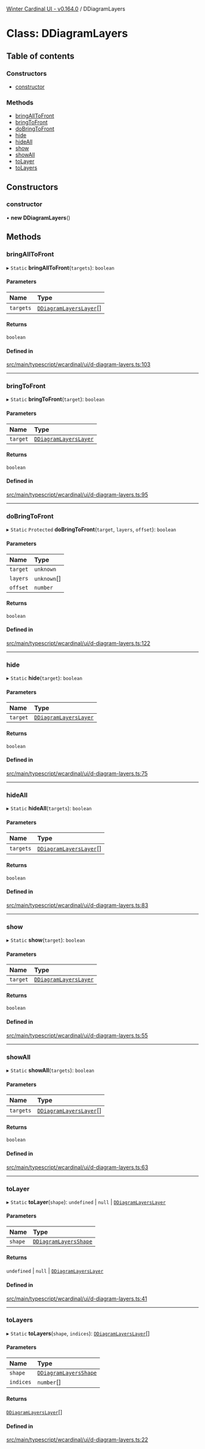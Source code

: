 [Winter Cardinal UI - v0.164.0](../index.md) / DDiagramLayers

# Class: DDiagramLayers

## Table of contents

### Constructors

- [constructor](DDiagramLayers.md#constructor)

### Methods

- [bringAllToFront](DDiagramLayers.md#bringalltofront)
- [bringToFront](DDiagramLayers.md#bringtofront)
- [doBringToFront](DDiagramLayers.md#dobringtofront)
- [hide](DDiagramLayers.md#hide)
- [hideAll](DDiagramLayers.md#hideall)
- [show](DDiagramLayers.md#show)
- [showAll](DDiagramLayers.md#showall)
- [toLayer](DDiagramLayers.md#tolayer)
- [toLayers](DDiagramLayers.md#tolayers)

## Constructors

### constructor

• **new DDiagramLayers**()

## Methods

### bringAllToFront

▸ `Static` **bringAllToFront**(`targets`): `boolean`

#### Parameters

| Name | Type |
| :------ | :------ |
| `targets` | [`DDiagramLayersLayer`](../index.md#ddiagramlayerslayer)[] |

#### Returns

`boolean`

#### Defined in

[src/main/typescript/wcardinal/ui/d-diagram-layers.ts:103](https://github.com/winter-cardinal/winter-cardinal-ui/blob/v0.164.0/src/main/typescript/wcardinal/ui/d-diagram-layers.ts#L103)

___

### bringToFront

▸ `Static` **bringToFront**(`target`): `boolean`

#### Parameters

| Name | Type |
| :------ | :------ |
| `target` | [`DDiagramLayersLayer`](../index.md#ddiagramlayerslayer) |

#### Returns

`boolean`

#### Defined in

[src/main/typescript/wcardinal/ui/d-diagram-layers.ts:95](https://github.com/winter-cardinal/winter-cardinal-ui/blob/v0.164.0/src/main/typescript/wcardinal/ui/d-diagram-layers.ts#L95)

___

### doBringToFront

▸ `Static` `Protected` **doBringToFront**(`target`, `layers`, `offset`): `boolean`

#### Parameters

| Name | Type |
| :------ | :------ |
| `target` | `unknown` |
| `layers` | `unknown`[] |
| `offset` | `number` |

#### Returns

`boolean`

#### Defined in

[src/main/typescript/wcardinal/ui/d-diagram-layers.ts:122](https://github.com/winter-cardinal/winter-cardinal-ui/blob/v0.164.0/src/main/typescript/wcardinal/ui/d-diagram-layers.ts#L122)

___

### hide

▸ `Static` **hide**(`target`): `boolean`

#### Parameters

| Name | Type |
| :------ | :------ |
| `target` | [`DDiagramLayersLayer`](../index.md#ddiagramlayerslayer) |

#### Returns

`boolean`

#### Defined in

[src/main/typescript/wcardinal/ui/d-diagram-layers.ts:75](https://github.com/winter-cardinal/winter-cardinal-ui/blob/v0.164.0/src/main/typescript/wcardinal/ui/d-diagram-layers.ts#L75)

___

### hideAll

▸ `Static` **hideAll**(`targets`): `boolean`

#### Parameters

| Name | Type |
| :------ | :------ |
| `targets` | [`DDiagramLayersLayer`](../index.md#ddiagramlayerslayer)[] |

#### Returns

`boolean`

#### Defined in

[src/main/typescript/wcardinal/ui/d-diagram-layers.ts:83](https://github.com/winter-cardinal/winter-cardinal-ui/blob/v0.164.0/src/main/typescript/wcardinal/ui/d-diagram-layers.ts#L83)

___

### show

▸ `Static` **show**(`target`): `boolean`

#### Parameters

| Name | Type |
| :------ | :------ |
| `target` | [`DDiagramLayersLayer`](../index.md#ddiagramlayerslayer) |

#### Returns

`boolean`

#### Defined in

[src/main/typescript/wcardinal/ui/d-diagram-layers.ts:55](https://github.com/winter-cardinal/winter-cardinal-ui/blob/v0.164.0/src/main/typescript/wcardinal/ui/d-diagram-layers.ts#L55)

___

### showAll

▸ `Static` **showAll**(`targets`): `boolean`

#### Parameters

| Name | Type |
| :------ | :------ |
| `targets` | [`DDiagramLayersLayer`](../index.md#ddiagramlayerslayer)[] |

#### Returns

`boolean`

#### Defined in

[src/main/typescript/wcardinal/ui/d-diagram-layers.ts:63](https://github.com/winter-cardinal/winter-cardinal-ui/blob/v0.164.0/src/main/typescript/wcardinal/ui/d-diagram-layers.ts#L63)

___

### toLayer

▸ `Static` **toLayer**(`shape`): `undefined` \| ``null`` \| [`DDiagramLayersLayer`](../index.md#ddiagramlayerslayer)

#### Parameters

| Name | Type |
| :------ | :------ |
| `shape` | [`DDiagramLayersShape`](../interfaces/DDiagramLayersShape.md) |

#### Returns

`undefined` \| ``null`` \| [`DDiagramLayersLayer`](../index.md#ddiagramlayerslayer)

#### Defined in

[src/main/typescript/wcardinal/ui/d-diagram-layers.ts:41](https://github.com/winter-cardinal/winter-cardinal-ui/blob/v0.164.0/src/main/typescript/wcardinal/ui/d-diagram-layers.ts#L41)

___

### toLayers

▸ `Static` **toLayers**(`shape`, `indices`): [`DDiagramLayersLayer`](../index.md#ddiagramlayerslayer)[]

#### Parameters

| Name | Type |
| :------ | :------ |
| `shape` | [`DDiagramLayersShape`](../interfaces/DDiagramLayersShape.md) |
| `indices` | `number`[] |

#### Returns

[`DDiagramLayersLayer`](../index.md#ddiagramlayerslayer)[]

#### Defined in

[src/main/typescript/wcardinal/ui/d-diagram-layers.ts:22](https://github.com/winter-cardinal/winter-cardinal-ui/blob/v0.164.0/src/main/typescript/wcardinal/ui/d-diagram-layers.ts#L22)
